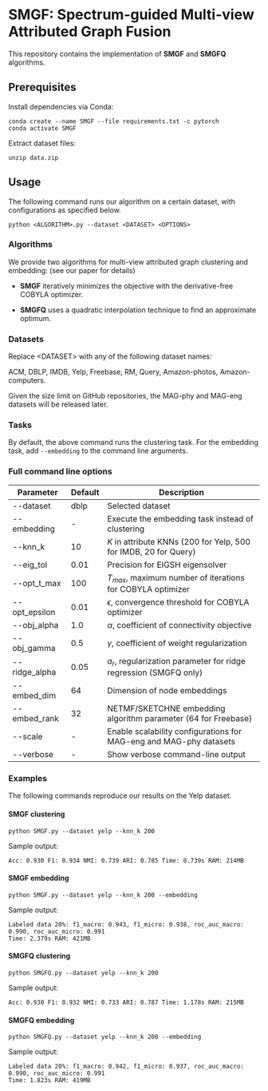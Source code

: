 # SMGF: Spectrum-guided Multi-view Attributed Graph Fusion

This repository contains the implementation of **SMGF**  and **SMGFQ** algorithms.

## Prerequisites

Install dependencies via Conda:
```
conda create --name SMGF --file requirements.txt -c pytorch
conda activate SMGF
```

Extract dataset files: 
```
unzip data.zip
```

## Usage

The following command runs our algorithm on a certain dataset, with configurations as specified below.

```
python <ALGORITHM>.py --dataset <DATASET> <OPTIONS>
```

### Algorithms

We provide two algorithms for multi-view attributed graph clustering and embedding: (see our paper for details)

- **SMGF** iteratively minimizes the objective with the derivative-free COBYLA optimizer. 

- **SMGFQ** uses a quadratic interpolation technique to find an approximate optimum. 

### Datasets

Replace \<DATASET\> with any of the following dataset names:

ACM, DBLP, IMDB, Yelp, Freebase, RM, Query, Amazon-photos, Amazon-computers.

Given the size limit on GitHub repositories, the MAG-phy and MAG-eng datasets will be released later.

### Tasks

By default, the above command runs the clustering task. For the embedding task, add `--embedding` to the command line arguments.

### Full command line options

| Parameter     | Default | Description                                                  |
| ------------- | ------- | ------------------------------------------------------------ |
| --dataset     | dblp    | Selected dataset                                         |
| --embedding   | -       | Execute the embedding task instead of clustering       |
| --knn_k       | 10      | $K$ in attribute KNNs (200 for Yelp, 500 for IMDB, 20 for Query)         |
| --eig_tol     | 0.01    | Precision for EIGSH eigensolver                                    |
| --opt_t_max   | 100     | $T_{max}$, maximum number of iterations for COBYLA optimizer |
| --opt_epsilon | 0.01    | $\epsilon$, convergence threshold for COBYLA optimizer       |
| --obj_alpha   | 1.0     | $\alpha$, coefficient of connectivity objective              |
| --obj_gamma   | 0.5     | $\gamma$, coefficient of weight regularization               |
| --ridge_alpha | 0.05    | $a_r$, regularization parameter for ridge regression (SMGFQ only)        |
| --embed_dim   | 64      | Dimension of node embeddings                                  |
| --embed_rank  | 32      | NETMF/SKETCHNE embedding algorithm parameter (64 for Freebase)                 |
| --scale       | -       | Enable scalability configurations for MAG-eng and MAG-phy datasets         |
| --verbose     | -       | Show verbose command-line output                          |

### Examples

The following commands reproduce our results on the Yelp dataset.

#### **SMGF** clustering
```
python SMGF.py --dataset yelp --knn_k 200
```
Sample output: 
```
Acc: 0.930 F1: 0.934 NMI: 0.739 ARI: 0.785 Time: 0.739s RAM: 214MB
```
#### **SMGF** embedding
```
python SMGF.py --dataset yelp --knn_k 200 --embedding
```
Sample output: 
```
Labeled data 20%: f1_macro: 0.943, f1_micro: 0.938, roc_auc_macro: 0.990, roc_auc_micro: 0.991
Time: 2.379s RAM: 421MB
```

#### **SMGFQ** clustering
```
python SMGFQ.py --dataset yelp --knn_k 200
```
Sample output: 
```
Acc: 0.930 F1: 0.932 NMI: 0.733 ARI: 0.787 Time: 1.178s RAM: 215MB
```
#### **SMGFQ** embedding
```
python SMGFQ.py --dataset yelp --knn_k 200 --embedding
```
Sample output: 
```
Labeled data 20%: f1_macro: 0.942, f1_micro: 0.937, roc_auc_macro: 0.990, roc_auc_micro: 0.991
Time: 1.823s RAM: 419MB
```
